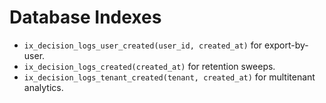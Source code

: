# Database Indexes

- `ix_decision_logs_user_created(user_id, created_at)` for export-by-user.
- `ix_decision_logs_created(created_at)` for retention sweeps.
- `ix_decision_logs_tenant_created(tenant, created_at)` for multitenant analytics.
